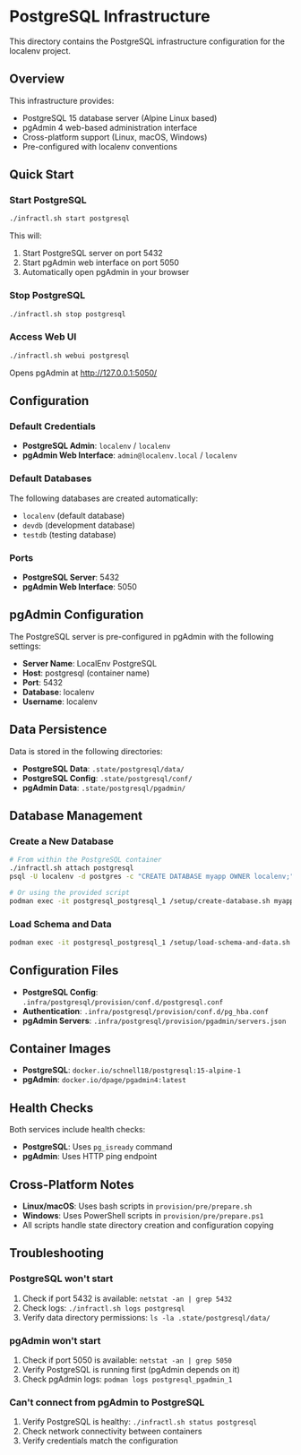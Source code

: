 # PostgreSQL Infrastructure

This directory contains the PostgreSQL infrastructure configuration for the localenv project.

## Overview

This infrastructure provides:
- PostgreSQL 15 database server (Alpine Linux based)
- pgAdmin 4 web-based administration interface
- Cross-platform support (Linux, macOS, Windows)
- Pre-configured with localenv conventions

## Quick Start

### Start PostgreSQL
```bash
./infractl.sh start postgresql
```

This will:
1. Start PostgreSQL server on port 5432
2. Start pgAdmin web interface on port 5050
3. Automatically open pgAdmin in your browser

### Stop PostgreSQL
```bash
./infractl.sh stop postgresql
```

### Access Web UI
```bash
./infractl.sh webui postgresql
```
Opens pgAdmin at http://127.0.0.1:5050/

## Configuration

### Default Credentials
- **PostgreSQL Admin**: `localenv` / `localenv`
- **pgAdmin Web Interface**: `admin@localenv.local` / `localenv`

### Default Databases
The following databases are created automatically:
- `localenv` (default database)
- `devdb` (development database)
- `testdb` (testing database)

### Ports
- **PostgreSQL Server**: 5432
- **pgAdmin Web Interface**: 5050

## pgAdmin Configuration

The PostgreSQL server is pre-configured in pgAdmin with the following settings:
- **Server Name**: LocalEnv PostgreSQL
- **Host**: postgresql (container name)
- **Port**: 5432
- **Database**: localenv
- **Username**: localenv

## Data Persistence

Data is stored in the following directories:
- **PostgreSQL Data**: `.state/postgresql/data/`
- **PostgreSQL Config**: `.state/postgresql/conf/`
- **pgAdmin Data**: `.state/postgresql/pgadmin/`

## Database Management

### Create a New Database
```bash
# From within the PostgreSQL container
./infractl.sh attach postgresql
psql -U localenv -d postgres -c "CREATE DATABASE myapp OWNER localenv;"

# Or using the provided script
podman exec -it postgresql_postgresql_1 /setup/create-database.sh myapp myuser
```

### Load Schema and Data
```bash
podman exec -it postgresql_postgresql_1 /setup/load-schema-and-data.sh myapp myuser schema.sql data.sql
```

## Configuration Files

- **PostgreSQL Config**: `.infra/postgresql/provision/conf.d/postgresql.conf`
- **Authentication**: `.infra/postgresql/provision/conf.d/pg_hba.conf`
- **pgAdmin Servers**: `.infra/postgresql/provision/pgadmin/servers.json`

## Container Images

- **PostgreSQL**: `docker.io/schnell18/postgresql:15-alpine-1`
- **pgAdmin**: `docker.io/dpage/pgadmin4:latest`

## Health Checks

Both services include health checks:
- **PostgreSQL**: Uses `pg_isready` command
- **pgAdmin**: Uses HTTP ping endpoint

## Cross-Platform Notes

- **Linux/macOS**: Uses bash scripts in `provision/pre/prepare.sh`
- **Windows**: Uses PowerShell scripts in `provision/pre/prepare.ps1`
- All scripts handle state directory creation and configuration copying

## Troubleshooting

### PostgreSQL won't start
1. Check if port 5432 is available: `netstat -an | grep 5432`
2. Check logs: `./infractl.sh logs postgresql`
3. Verify data directory permissions: `ls -la .state/postgresql/data/`

### pgAdmin won't start
1. Check if port 5050 is available: `netstat -an | grep 5050`
2. Verify PostgreSQL is running first (pgAdmin depends on it)
3. Check pgAdmin logs: `podman logs postgresql_pgadmin_1`

### Can't connect from pgAdmin to PostgreSQL
1. Verify PostgreSQL is healthy: `./infractl.sh status postgresql`
2. Check network connectivity between containers
3. Verify credentials match the configuration